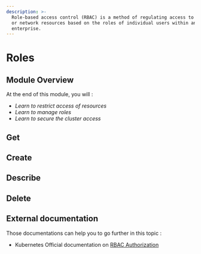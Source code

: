 ```yaml
---
description: >-
  Role-based access control (RBAC) is a method of regulating access to computer
  or network resources based on the roles of individual users within an
  enterprise.
---
```


# Roles

## Module Overview

At the end of this module, you will :

* _Learn to restrict access of resources_
* _Learn to manage roles_
* _Learn to secure the cluster access_

## Get

## Create

## Describe

## Delete

## External documentation

Those documentations can help you to go further in this topic :

* Kubernetes Official documentation on [RBAC Authorization](https://kubernetes.io/docs/reference/access-authn-authz/rbac/)

